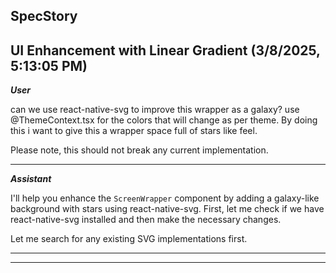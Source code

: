 ## SpecStory

## UI Enhancement with Linear Gradient (3/8/2025, 5:13:05 PM)

_**User**_

can we use react-native-svg to improve this wrapper as a galaxy? use @ThemeContext.tsx for the colors that will change as per theme. By doing  this i want to give this a wrapper space full of stars like feel.

Please note, this should not break any current implementation.

---

_**Assistant**_

I'll help you enhance the `ScreenWrapper` component by adding a galaxy-like background with stars using react-native-svg. First, let me check if we have react-native-svg installed and then make the necessary changes.

Let me search for any existing SVG implementations first.

---



---

